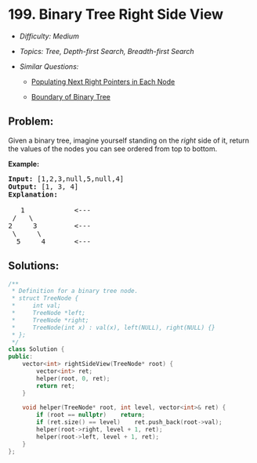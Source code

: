 # 199. Binary Tree Right Side View

* *Difficulty: Medium*

* *Topics: Tree, Depth-first Search, Breadth-first Search*

* *Similar Questions:*

  * [Populating Next Right Pointers in Each Node](populating-next-right-pointers-in-each-node.md)

  * [Boundary of Binary Tree](boundary-of-binary-tree.md)

## Problem:

<p>Given a binary tree, imagine yourself standing on the <em>right</em> side of it, return the values of the nodes you can see ordered from top to bottom.</p>

<p><strong>Example:</strong></p>

<pre>
<strong>Input:</strong>&nbsp;[1,2,3,null,5,null,4]
<strong>Output:</strong>&nbsp;[1, 3, 4]
<strong>Explanation:
</strong>
   1            &lt;---
 /   \
2     3         &lt;---
 \     \
  5     4       &lt;---
</pre>
## Solutions:

```c++
/**
 * Definition for a binary tree node.
 * struct TreeNode {
 *     int val;
 *     TreeNode *left;
 *     TreeNode *right;
 *     TreeNode(int x) : val(x), left(NULL), right(NULL) {}
 * };
 */
class Solution {
public:
    vector<int> rightSideView(TreeNode* root) {
        vector<int> ret;
        helper(root, 0, ret);
        return ret;
    }
    
    void helper(TreeNode* root, int level, vector<int>& ret) {
        if (root == nullptr)    return;
        if (ret.size() == level)    ret.push_back(root->val);
        helper(root->right, level + 1, ret);
        helper(root->left, level + 1, ret);
    }
};
```
